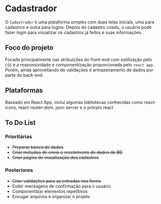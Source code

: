 # Cadastrador

<p>
  O <code>Cadastrador</code> é uma plataforma simples com duas telas iniciais, uma para cadastros e outra para logins. Depois do cadastro criado, o usuário pode fazer login para visualizar os cadastros já feitos e suas informações.
</p>

## Foco do projeto

<p>
  Focado principalmente nas atribuíções do front-end com estilização pelo <code>CSS</code> e a responsividade e componentização proporcionada pelo <code>react app</code>. Porém, ainda aproveitando de validações e armazenamento de dados por parte do back-end
</p>

## Plataformas

<p>
  Baseado em React App, incluí algumas bibliotecas conhecidas como react-icons, react-router-dom, json-server e o prórpio react
</p>

## To Do List

### Prioritárias
<ul>
  <li><s>Preparar banco de dados</s></li>
  <li><s>Criar métodos de envio e recebimento de dados do BD</s></li>
  <li><s>Criar página de visualização dos cadastros</s></li>
</ul>

### Posteriores
<ul>
  <li><s>Criar validações para as entradas nos forms</s></li>
  <li>Exibir mensagens de confirmação para o usuário</li>
  <li>Componentizar elementos repetitivos</li>
  <li>Enxugar arquivos e organizar o projeto</li>
</ul>